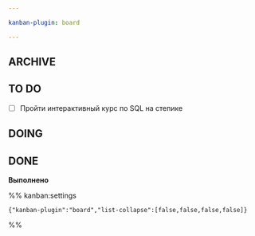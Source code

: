```yaml
---

kanban-plugin: board

---
```


## ARCHIVE



## TO DO

- [ ] Пройти интерактивный курс по SQL на степике


## DOING



## DONE

**Выполнено**




%% kanban:settings
```
{"kanban-plugin":"board","list-collapse":[false,false,false,false]}
```
%%